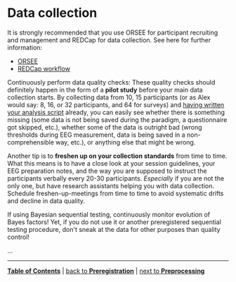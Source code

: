 # Data collection

It is strongly recommended that you use ORSEE for participant recruiting and management and REDCap for data collection. See here for further information:

- [ORSEE](https://github.com/alex-strobel/DPP-LabManual/wiki/ORSEE)
- [REDCap workflow](https://github.com/alex-strobel/DPP-LabManual/blob/main/Research/Administration/REDCap/00_Content.md)

Continuously perform data quality checks:
These quality checks should definitely happen in the form of a **pilot study** before your main data collection starts.
By collecting data from 10, 15 participants (or as Alex would say: 8, 16, or 32 participants, and 64 for surveys) and [having written your analysis script](06_Analysis_plan.md) already, you can easily see whether there is something missing (some data is not being saved during the paradigm, a questionnaire got skipped, etc.), whether some of the data is outright bad (wrong thresholds during EEG measurement, data is being saved in a non-comprehensible way, etc.), or anything else that might be wrong.

Another tip is to **freshen up on your collection standards** from time to time. What this means is to have a close look at your session guidelines, your EEG preparation notes, and the way you are supposed to instruct the participants verbally every 20-30 participants. *Especially* if you are not the only one, but have research assistants helping you with data collection.
Schedule freshen-up-meetings from time to time to avoid systematic drifts and decline in data quality.

If using Bayesian sequential testing, continuously monitor evolution of Bayes factors! Yet, if you do not use it or another preregistered sequential testing procedure, don't sneak at the data for other purposes than quality control!

...

---

[**Table of Contents**](#README.md) | [back to **Preregistration**](09_Preregistration.md) | [next to **Preprocessing**](11_Preprocessing.md)
